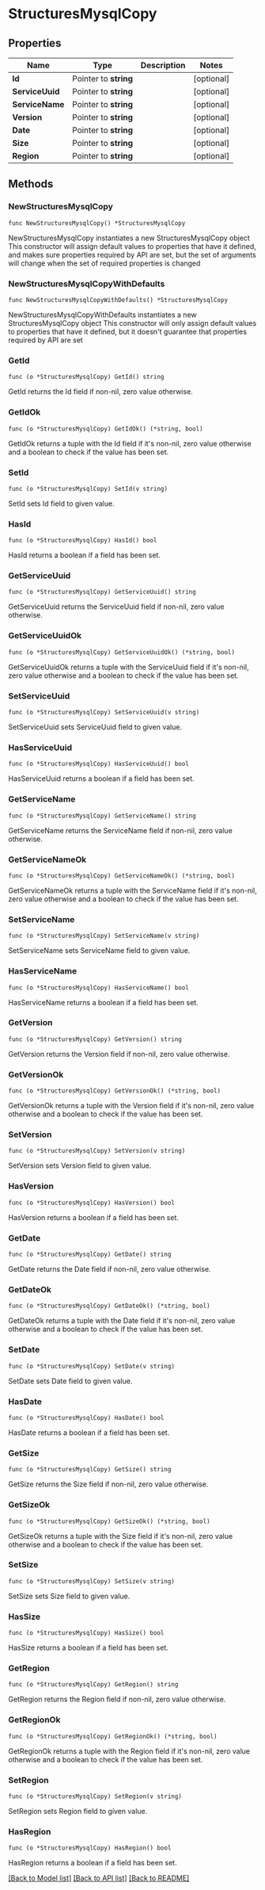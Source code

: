 # StructuresMysqlCopy

## Properties

Name | Type | Description | Notes
------------ | ------------- | ------------- | -------------
**Id** | Pointer to **string** |  | [optional] 
**ServiceUuid** | Pointer to **string** |  | [optional] 
**ServiceName** | Pointer to **string** |  | [optional] 
**Version** | Pointer to **string** |  | [optional] 
**Date** | Pointer to **string** |  | [optional] 
**Size** | Pointer to **string** |  | [optional] 
**Region** | Pointer to **string** |  | [optional] 

## Methods

### NewStructuresMysqlCopy

`func NewStructuresMysqlCopy() *StructuresMysqlCopy`

NewStructuresMysqlCopy instantiates a new StructuresMysqlCopy object
This constructor will assign default values to properties that have it defined,
and makes sure properties required by API are set, but the set of arguments
will change when the set of required properties is changed

### NewStructuresMysqlCopyWithDefaults

`func NewStructuresMysqlCopyWithDefaults() *StructuresMysqlCopy`

NewStructuresMysqlCopyWithDefaults instantiates a new StructuresMysqlCopy object
This constructor will only assign default values to properties that have it defined,
but it doesn't guarantee that properties required by API are set

### GetId

`func (o *StructuresMysqlCopy) GetId() string`

GetId returns the Id field if non-nil, zero value otherwise.

### GetIdOk

`func (o *StructuresMysqlCopy) GetIdOk() (*string, bool)`

GetIdOk returns a tuple with the Id field if it's non-nil, zero value otherwise
and a boolean to check if the value has been set.

### SetId

`func (o *StructuresMysqlCopy) SetId(v string)`

SetId sets Id field to given value.

### HasId

`func (o *StructuresMysqlCopy) HasId() bool`

HasId returns a boolean if a field has been set.

### GetServiceUuid

`func (o *StructuresMysqlCopy) GetServiceUuid() string`

GetServiceUuid returns the ServiceUuid field if non-nil, zero value otherwise.

### GetServiceUuidOk

`func (o *StructuresMysqlCopy) GetServiceUuidOk() (*string, bool)`

GetServiceUuidOk returns a tuple with the ServiceUuid field if it's non-nil, zero value otherwise
and a boolean to check if the value has been set.

### SetServiceUuid

`func (o *StructuresMysqlCopy) SetServiceUuid(v string)`

SetServiceUuid sets ServiceUuid field to given value.

### HasServiceUuid

`func (o *StructuresMysqlCopy) HasServiceUuid() bool`

HasServiceUuid returns a boolean if a field has been set.

### GetServiceName

`func (o *StructuresMysqlCopy) GetServiceName() string`

GetServiceName returns the ServiceName field if non-nil, zero value otherwise.

### GetServiceNameOk

`func (o *StructuresMysqlCopy) GetServiceNameOk() (*string, bool)`

GetServiceNameOk returns a tuple with the ServiceName field if it's non-nil, zero value otherwise
and a boolean to check if the value has been set.

### SetServiceName

`func (o *StructuresMysqlCopy) SetServiceName(v string)`

SetServiceName sets ServiceName field to given value.

### HasServiceName

`func (o *StructuresMysqlCopy) HasServiceName() bool`

HasServiceName returns a boolean if a field has been set.

### GetVersion

`func (o *StructuresMysqlCopy) GetVersion() string`

GetVersion returns the Version field if non-nil, zero value otherwise.

### GetVersionOk

`func (o *StructuresMysqlCopy) GetVersionOk() (*string, bool)`

GetVersionOk returns a tuple with the Version field if it's non-nil, zero value otherwise
and a boolean to check if the value has been set.

### SetVersion

`func (o *StructuresMysqlCopy) SetVersion(v string)`

SetVersion sets Version field to given value.

### HasVersion

`func (o *StructuresMysqlCopy) HasVersion() bool`

HasVersion returns a boolean if a field has been set.

### GetDate

`func (o *StructuresMysqlCopy) GetDate() string`

GetDate returns the Date field if non-nil, zero value otherwise.

### GetDateOk

`func (o *StructuresMysqlCopy) GetDateOk() (*string, bool)`

GetDateOk returns a tuple with the Date field if it's non-nil, zero value otherwise
and a boolean to check if the value has been set.

### SetDate

`func (o *StructuresMysqlCopy) SetDate(v string)`

SetDate sets Date field to given value.

### HasDate

`func (o *StructuresMysqlCopy) HasDate() bool`

HasDate returns a boolean if a field has been set.

### GetSize

`func (o *StructuresMysqlCopy) GetSize() string`

GetSize returns the Size field if non-nil, zero value otherwise.

### GetSizeOk

`func (o *StructuresMysqlCopy) GetSizeOk() (*string, bool)`

GetSizeOk returns a tuple with the Size field if it's non-nil, zero value otherwise
and a boolean to check if the value has been set.

### SetSize

`func (o *StructuresMysqlCopy) SetSize(v string)`

SetSize sets Size field to given value.

### HasSize

`func (o *StructuresMysqlCopy) HasSize() bool`

HasSize returns a boolean if a field has been set.

### GetRegion

`func (o *StructuresMysqlCopy) GetRegion() string`

GetRegion returns the Region field if non-nil, zero value otherwise.

### GetRegionOk

`func (o *StructuresMysqlCopy) GetRegionOk() (*string, bool)`

GetRegionOk returns a tuple with the Region field if it's non-nil, zero value otherwise
and a boolean to check if the value has been set.

### SetRegion

`func (o *StructuresMysqlCopy) SetRegion(v string)`

SetRegion sets Region field to given value.

### HasRegion

`func (o *StructuresMysqlCopy) HasRegion() bool`

HasRegion returns a boolean if a field has been set.


[[Back to Model list]](../README.md#documentation-for-models) [[Back to API list]](../README.md#documentation-for-api-endpoints) [[Back to README]](../README.md)


